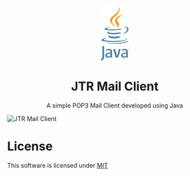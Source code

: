 <div align="center">

<img src="https://raw.githubusercontent.com/junian/commons-media/refs/heads/master/svg/java-logo.svg" height="128px" />

# JTR Mail Client

A simple POP3 Mail Client developed using Java

</div>

![JTR Mail Client][jtr-01]

# License

This software is licensed under [MIT][mit]

[mit]: https://github.com/junian/JTR.MailClient/blob/master/LICENSE
[jtr-01]: https://raw.github.com/junian/JTR.MailClient/gh-pages/img/screenshots/jtrmail-01.jpg "JTR Mail Client"
